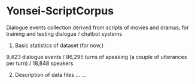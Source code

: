 # Yonsei-ScriptCorpus
Dialogue events collection derived from scripts of movies and dramas; for training and testing dialogue / chatbot systems


1. Basic statistics of dataset (for now,) 

9,423 dialogue events / 
86,295 turns of speaking (a couple of utterances per turn) / 
18,848 speakers


2. Description of data files
...
...

